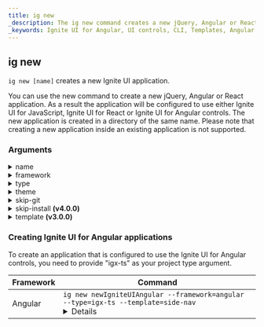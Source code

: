 ```yaml
---
title: ig new
_description: The ig new command creates a new jQuery, Angular or React application.
_keywords: Ignite UI for Angular, UI controls, CLI, Templates, Angular widgets, web widgets, UI widgets, Angular, Native Angular Components Suite, Native Angular Controls, Native Angular Components Library
---
```


## ig new

`ig new [name]` creates a new Ignite UI application.

You can use the new command to create a new jQuery, Angular or React application. As a result the application will be configured to use either Ignite UI for JavaScript, Ignite UI for React or Ignite UI for Angular controls. The new application is created in a directory of the same name. Please note that creating a new application inside an existing application is not supported.

### Arguments

<details>
  <summary>name</summary>
  <p>
    <code>name</code> (alias: <code>-n</code>)
  </p>
  <p>
    The name of the application. The application is created inside a directory with the same name.
  </p>
</details>

<details>
  <summary>framework</summary>
  <p>
    <code>--framework</code> (alias: <code>-f</code>) <em>default value: "jquery"</em>
  </p>
  <p>
    Framework to setup project for. The supported frameworks are jQuery, Angular and React.
  </p>
</details>

<details>
  <summary>type</summary>
  <p>
    <code>--type</code> (alias: <code>-t</code>)
  </p>
  <p>
    The available project types depend on the selected framework. Currently, when creating an Angular project, you can select between `ig-ts` and `igx-ts` types (the latter for applications that are configured to use Ignite UI for Angular). jQuery and React projects support a single type only - `js` for jQuery and `es6` for React. As those are default project types, you do not need to provide `--type` argument when creating jQuery or React projects.
  </p>
</details>

<details>
  <summary>theme</summary>
  <p>
    <code>--theme</code> (alias: <code>-th</code>)
  </p>
  <p>
    Project theme (depends on project type).
  </p>
</details>

<details>
  <summary>skip-git</summary>
  <p>
    <code>--skip-git</code> (alias: <code>--sg</code>)
  </p>
  <p>
    When this option is used, the automatic repository initialization with Git will be skipped. If the option is omitted, then the global <a href="config">skipGit</a> configuration property is used.
  </p>
</details>

<details>
  <summary>skip-install <span align="right"><strong>(v4.0.0)</strong></span></summary>
  <p>
    <code>--skip-install</code> (alias: <code>--si</code>)
  </p>
  <p>
    Since v4.0.0 the <code>ig new</code> command will install package dependencies when the project is created. Passing this flag will skip the initial installation.
  </p>
</details>

<details>
  <summary markdown='span'>template <span align="right"><strong>(v3.0.0)</strong></span></summary>
  <p>
    <code>--template</code>
  </p>
  <p>
    Use this option if there are different project templates for a specific framework type. 
    Currently this option is available only for Ignite UI for Angular igx-ts project types. The possible values are as it follows:</p>

| template id | template description |
| --- | --- |
| empty-project | Project structure with routing and a home page |
| side-nav | Project structure with side navigation drawer |
| side-nav-auth | Side navigation project extended with user authentication module |
</details>

### Creating Ignite UI for Angular applications
To create an application that is configured to use the Ignite UI for Angular controls, you need to provide "igx-ts" as your  project type argument.<br/>

| Framework | Command |
| --- | --- |
| Angular    | `ig new newIgniteUIAngular --framework=angular --type=igx-ts --template=side-nav`<details><b>Using aliases: </b><code>ig new newIgniteUIAngular -f=angular -t=igx-ts --template=side-nav</code></details> |
